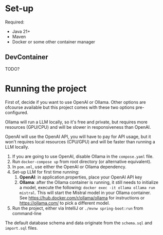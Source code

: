 # Set-up

Required:
- Java 21+
- Maven
- Docker or some other container manager

## DevContainer
TODO?

# Running the project

First of, decide if you want to use OpenAI or Ollama. Other options are ofcourse available but this project comes with these two options pre-configured.

Ollama will run a LLM locally, so it's free and private, but requires more resources (GPU/CPU) and will be slower in responsiveness than OpenAI.

OpenAI will use the OpenAI API, you will have to pay for API usage, but it won't requires local resources (CPU/GPU) and will be faster than running a LLM locally.

1. If you are going to use OpenAI, disable Ollama in the `compose.yaml` file.
1. Run `docker-compose up` from root directory (or alternative equivalent).
2. In `pom.xml`, use either the OpenAI or Ollama dependency.
3. Set-up LLM for first time running:
   1. **OpenAI**: in application.properties, place your OpenAI API key
   2. **Ollama**: after the Ollama container is running, it still needs to initialize a model, execute the following: `docker exec -it ollama ollama run mistral`. This will start the Mistral model in your Ollama container. See https://hub.docker.com/r/ollama/ollama for instructions or https://ollama.com/ to pick a different model. 
3. Run the project, either via IntelliJ or `./mvnw spring-boot:run` from command-line

The default database schema and data originate from the `schema.sql` and `import.sql` files.